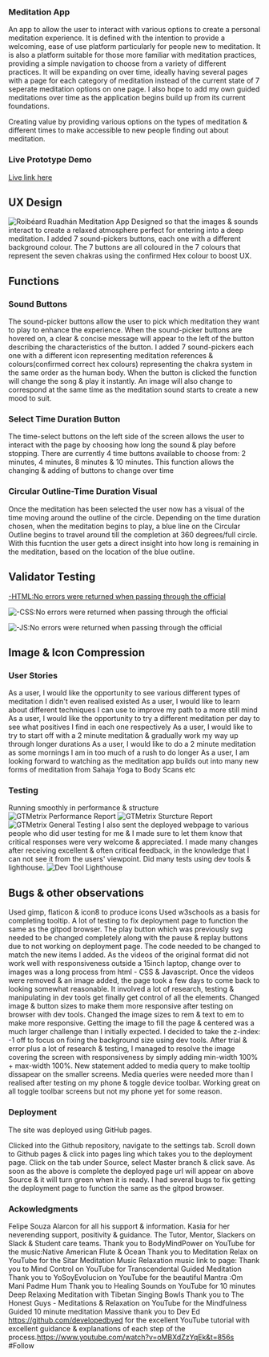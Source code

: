 ### Meditation App
An app to allow the user to interact with various options to create a personal meditation experience. It is defined with the intention to provide a welcoming, ease of use platform particularly for people new to meditation. It is also a platform suitable for those more familiar with meditation practices, providing a simple navigation to choose from a variety of different practices. It will be expanding on over time, ideally having several pages with a page for each category of meditation instead of the current state of 7 seperate meditation options on one page. I also hope to add my own guided meditations over time as the application begins build up from its current foundations. 

Creating value by providing various options on the types of meditation & different times to make accessible to new people finding out about meditation.

### Live Prototype Demo
[Live link here](https://roibeard-ruadhan.github.io/meditation-app/)

## UX Design
![Roibéard Ruadhán Meditation App](assets/readme-files/images/responsive.png) 
Designed so that the images & sounds interact to create a relaxed atmosphere perfect for entering into a deep meditation. I added 7 sound-pickers buttons, each one with a different background colour. The 7 buttons are all coloured in the 7 colours that represent the seven chakras using the confirmed Hex colour to boost UX.

## Functions 
### Sound Buttons
The sound-picker buttons allow the user to pick which meditation they want to play to enhance the experience. When the sound-picker buttons are hovered on, a clear & concise message will appear to the left of the button describing the characteristics of the button. I added 7 sound-pickers each one with a different icon representing meditation references & colours(confirmed correct hex colours) representing the chakra system in the same order as the human body. When the button is clicked the function will change the song & play it instantly. An image will also change to correspond at the same time as the meditation sound starts to create a new mood to suit.  

### Select Time Duration Button
The time-select buttons on the left side of the screen allows the user to interact with the page by choosing how long the sound & play before stopping. There are currently 4 time buttons available to choose from: 2 minutes, 4 minutes, 8 minutes & 10 minutes. This function allows the changing & adding of buttons to change over time

### Circular Outline-Time Duration Visual
Once the meditation has been selected the user now has a visual of the time moving around the outline of the circle. Depending on the time duration chosen, when the meditation begins to play, a blue line on the Circular Outline begins to travel around till the completion at 360 degrees/full circle. With this fucntion the user gets a direct insight into how long is remaining in the meditation, based on the location of the blue outline.

## Validator Testing
[-HTML:No errors were returned when passing through the official](assets/)

![-CSS:No errors were returned when passing through the official](assets/)

![-JS:No errors were returned when passing through the official](assets/)

## Image & Icon Compression


### User Stories 
As a user, I would like the opportunity to see various different types of meditation I didn't even realised existed
As a user, I would like to learn about different techniques I can use to improve my path to a more still mind
As a user, I would like the opportunity to try a different meditation per day to see what positives I find in each one respectively
As a user, I would like to try to start off with a 2 minute meditation & gradually work my way up through longer durations
As a user, I would like to do a 2 minute meditation as some mornings I am in too much of a rush to do longer
As a user, I am looking forward to watching as the meditation app builds out into many new forms of meditation from Sahaja Yoga to Body Scans etc

### Testing
Running smoothly in performance & structure
![GTMetrix Performance Report](assets/readme-files/images/gtmetrix-speed-test.png) 
![GTMetrix Sturcture Report](assets/readme-files/images/gtmetrix-structure.png) 
![GTMetrix General Testing](assets/readme-files/images/gtmetrix-testing.png) 
I also sent the deployed webpage to various people who did user testing for me & I made sure to let them know that critical responses were very welcome & appreciated. I made many changes after receiving excellent & often critical feedback, in the knowledge that I can not see it from the users' viewpoint. Did many tests using dev tools & lighthouse.
![Dev Tool Lighthouse](assets/readme-files/images/lighthouse.png) 

## Bugs & other observations
Used gimp, flaticon & icon8 to produce icons
Used w3schools as a basis for completing tooltip.
A lot of testing to fix deployment page to function the same as the gitpod browser. The play button which was previously svg needed to be changed completely along with the pause & replay buttons due to not working on deployment page. The code needed to be changed to match the new items I added. 
As the videos of the original format did not work well with responsiveness outside a 15inch laptop, change over to images was a long process from html - CSS & Javascript. Once the videos were removed & an image added, the page took a few days to come back to looking somewhat reasonable. It involved a lot of research, testing & manipulating in dev tools get finally get control of all the elements.
Changed image & button sizes to make them more responsive after testing on browser with dev tools. Changed the image sizes to rem & text to em to make more responsive.
Getting the image to fill the page & centered was a much larger challenge than I initially expected.
I decided to take the z-index: -1 off to focus on fixing the background size using dev tools.
After trial & error plus a lot of research & testing, I managed to resolve the image covering the screen with responsiveness by simply adding min-width 100% + max-width 100%.
New statement added to media query to make tooltip dissapear on the smaller screens.
Media queries were needed more than I realised after testing on my phone & toggle device toolbar. Working great on all toggle toolbar screens but not my phone yet for some reason. 

### Deployment
The site was deployed using GitHub pages. 

Clicked into the Github repository, navigate to the settings tab.
Scroll down to Github pages & click into pages ling which takes you to the deployment page.
Click on the tab under Source, select Master branch & click save. 
As soon as the above is complete the deployed page url will appear on above Source & it will turn green when it is ready.
I had several bugs to fix getting the deployment page to function the same as the gitpod browser.

### Ackowledgments
Felipe Souza Alarcon for all his support & information.
Kasia for her neverending support, positivity & guidance. 
The Tutor, Mentor, Slackers on Slack & Student care teams.
Thank you to BodyMindPower on YouTube for the music:Native American Flute & Ocean
Thank you to Meditation Relax on YouTube for the Sitar Meditation Music Relaxation music link to page:
Thank you to Mind Control on YouTube for Transcendental Guided Meditation
Thank you to YoSoyEvolucion on YouTube for the beautiful Mantra :Om Mani Padme Hum
Thank you to Healing Sounds on YouTube for  10 minutes Deep Relaxing Meditation with Tibetan Singing Bowls
Thank you to The Honest Guys - Meditations & Relaxation on YouTube for the Mindfulness Guided 10 minute meditation
Massive thank you to Dev Ed https://github.com/developedbyed for the excellent YouTube tutorial with excellent guidance & explanations of each step of the process.https://www.youtube.com/watch?v=oMBXdZzYqEk&t=856s #Follow 


